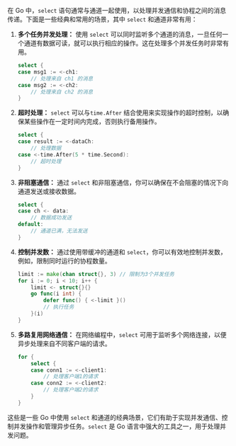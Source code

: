 在 Go 中，`select` 语句通常与通道一起使用，以处理并发通信和协程之间的消息传递。下面是一些经典和常用的场景，其中 `select` 和通道非常有用：

1. **多个任务并发处理：**
   使用 `select` 可以同时监听多个通道的消息，一旦任何一个通道有数据可读，就可以执行相应的操作。这在处理多个并发任务时非常有用。

   ```go
   select {
   case msg1 := <-ch1:
       // 处理来自 ch1 的消息
   case msg2 := <-ch2:
       // 处理来自 ch2 的消息
   }
   ```

2. **超时处理：**
   `select` 可以与`time.After` 结合使用来实现操作的超时控制，以确保某些操作在一定时间内完成，否则执行备用操作。

   ```go
   select {
   case result := <-dataCh:
       // 处理数据
   case <-time.After(5 * time.Second):
       // 超时处理
   }
   ```

3. **非阻塞通信：**
   通过 `select` 和非阻塞通信，你可以确保在不会阻塞的情况下向通道发送或接收数据。

   ```go
   select {
   case ch <- data:
       // 数据成功发送
   default:
       // 通道已满，无法发送
   }
   ```

4. **控制并发数：**
   通过使用带缓冲的通道和 `select`，你可以有效地控制并发数，例如，限制同时运行的协程数量。

   ```go
   limit := make(chan struct{}, 3) // 限制为3个并发任务
   for i := 0; i < 10; i++ {
       limit <- struct{}{}
       go func(i int) {
           defer func() { <-limit }()
           // 执行任务
       }(i)
   }
   ```

5. **多路复用网络通信：**
   在网络编程中，`select` 可用于监听多个网络连接，以便异步处理来自不同客户端的请求。

   ```go
   for {
       select {
       case conn1 := <-client1:
           // 处理客户端1的请求
       case conn2 := <-client2:
           // 处理客户端2的请求
       }
   }
   ```

这些是一些 Go 中使用 `select` 和通道的经典场景，它们有助于实现并发通信、控制并发操作和管理异步任务。`select` 是 Go 语言中强大的工具之一，用于处理并发问题。